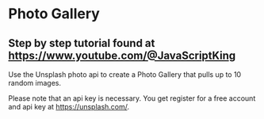 # Photo Gallery

## Step by step tutorial found  at https://www.youtube.com/@JavaScriptKing

Use the Unsplash photo api to create a Photo Gallery that pulls up to 10 random images.

Please note that an api key is necessary. You get register for a free account and api key at https://unsplash.com/.
